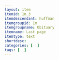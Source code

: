 ```yaml
---
layout: item
itemid: 1m_3
itemdescendant: huffman
itemgroupid: 1m
itemgroupname: Obituary
itemname: Last page
itemtype: text
shortdesc: 
categories: [  ]
tags: [  ]
---
```







